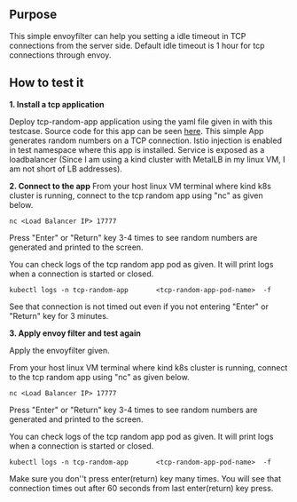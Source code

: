 ## Purpose

This simple envoyfilter can help you setting a idle timeout in TCP connections from the server side. Default idle timeout is 1 hour for tcp connections through envoy.

## How to test it

**1. Install a tcp application**

Deploy tcp-random-app application using the yaml file given in with this testcase. Source code for this app can be seen [here](https://github.com/gitmarut/tcp-random-app). This simple App generates random numbers on a TCP connection. Istio injection is enabled in test namespace where this app is installed. Service is exposed as a loadbalancer (Since I am using a kind cluster with MetalLB in my linux VM, I am not short of LB addresses).

**2. Connect to the app**
From your host linux VM terminal where kind k8s cluster is running, connect to the tcp random app using "nc" as given below.

    nc <Load Balancer IP> 17777
Press "Enter" or "Return" key 3-4 times to see random numbers are generated and printed to the screen. 

You can check logs of the tcp random app pod as given. It will print logs when a connection is started or closed.

    kubectl logs -n tcp-random-app       <tcp-random-app-pod-name>  -f

See that connection is not timed out even if you not entering "Enter" or "Return" key for 3 minutes.

**3. Apply envoy filter and test again**

Apply the envoyfilter given.

From your host linux VM terminal where kind k8s cluster is running, connect to the tcp random app using "nc" as given below.

    nc <Load Balancer IP> 17777
Press "Enter" or "Return" key 3-4 times to see random numbers are generated and printed to the screen. 

You can check logs of the tcp random app pod as given. It will print logs when a connection is started or closed.

    kubectl logs -n tcp-random-app       <tcp-random-app-pod-name>  -f

Make sure you don''t press enter(return) key many times. You will see that connection times out after 60 seconds from last enter(return) key press.

